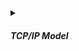 <!-- https://brandfolder.com/workbench/extract-text-from-image -->
<!-- ![for root](/img/interviews/angular/forroot.png) -->

<details>
<summary><h5>TCP/IP Model</h5></summary>

| TCP/IP Model and its Layers | Real-life Analogy |
| --- | --- |
| **Application Layer**: It is a group of applications requiring network communications. This layer is responsible for ***generating the data and requesting connections***. It acts on behalf of the sender and the Network Access layer on behalf of the receiver. Some common protocols at this layer are ***HTTP, HTTPS, FTP***, etc. | Imagine you want to send a letter to your friend who lives in another city. You ***write the letter on a piece of paper and put it in an envelope***. This is like the Application Layer, where you generate the data and request a connection. |
| **Transport Layer**: It defines how applications can ***create channels of communication across a network***. It also manages how a ***message is assembled into smaller packets before they are then transmitted over the internet*** and reassembled in the right order at the destination address. The main protocols at this layer are ***TCP and UDP***. | Then you ***go to the post office*** and ***give them the envelope***. They ask you for the destination address and the sender address. They also stamp the envelope with a ***tracking number and a barcode***. This is like the Transport Layer, where you create a channel of communication and divide the data into packets with headers and footers. |
| **Network/Internet Layer**: It defines the protocols that are responsible for the logical transmission of data over the entire network. It also defines ***how to address and route each packet to make sure it reaches the right destination***. The main protocols at this layer are ***IP, ICMP, ARP***, etc. | The post office then sorts the envelopes according to their destination and puts them in different trucks. ***The trucks drive to different hubs or distribution centers***, where they are sorted again and forwarded to other trucks or planes. This is like the Network/Internet Layer, where you route the packets across the network using IP addresses and other protocols. |
| **Data Link Layer**: It identifies the packet's network protocol type, in this case TCP/IP, and ***provides error prevention and "framing" for the data***. It also handles the physical addressing of the packets by using MAC addresses. Some examples of data-link layer protocols are ***Ethernet, PPP***, etc. | The trucks or planes then deliver the envelopes to the local post offices in the destination city. ***The local post offices scan the barcodes and check the addresses on the envelopes***. They also check for any errors or damages on the envelopes. This is like the Data Link Layer, where you identify the protocol type and provide error prevention and framing using MAC addresses and other protocols. |
| **Physical Layer**: It defines the physical characteristics of the transmission medium, such as voltage levels, timing, connectors, etc. It also ***converts the digital bits into electrical signals or other forms of energy that can be transmitted over the medium***. | Finally, the local post office delivers the envelope to your friend's house. ***Your friend opens the envelope and reads your letter***. This is like the Physical Layer, where you transmit the data over the physical medium using electrical signals or other forms of energy. |

</details>

